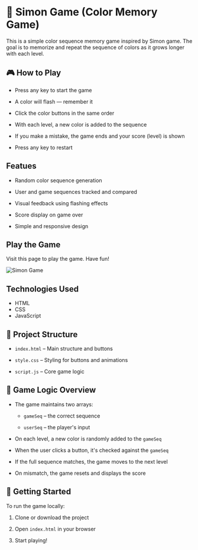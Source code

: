 # 🧠 Simon Game (Color Memory Game)

This is a simple color sequence memory game inspired by Simon game. The goal is to memorize and repeat the sequence of colors as it grows longer with each level.

## 🎮 How to Play

-   Press any key to start the game

-   A color will flash — remember it

-   Click the color buttons in the same order

-   With each level, a new color is added to the sequence

-   If you make a mistake, the game ends and your score (level) is shown

-   Press any key to restart

## Featues

-   Random color sequence generation

-   User and game sequences tracked and compared

-   Visual feedback using flashing effects

-   Score display on game over

-   Simple and responsive design

## Play the Game

Visit this page to play the game. Have fun!

![Simon Game](https://koustav2908.github.io/simon-game/)

## Technologies Used

-   HTML
-   CSS
-   JavaScript

## 📁 Project Structure

-   `index.html` – Main structure and buttons

-   `style.css` – Styling for buttons and animations

-   `script.js` – Core game logic

## 🧪 Game Logic Overview

-   The game maintains two arrays:

    -   `gameSeq` – the correct sequence

    -   `userSeq` – the player's input

-   On each level, a new color is randomly added to the `gameSeq`

-   When the user clicks a button, it's checked against the `gameSeq`

-   If the full sequence matches, the game moves to the next level

-   On mismatch, the game resets and displays the score

## 🚀 Getting Started

To run the game locally:

1. Clone or download the project

2. Open `index.html` in your browser

3. Start playing!

